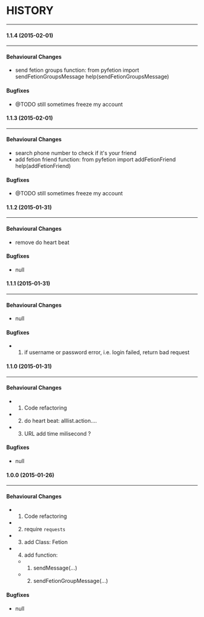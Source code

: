 # HISTORY
----------------------------------------

#### 1.1.4 (2015-02-01) 
----------------------------------------
#### Behavioural Changes
* send fetion groups function:
    from pyfetion import sendFetionGroupsMessage
    help(sendFetionGroupsMessage)

#### Bugfixes
* @TODO still sometimes freeze my account


#### 1.1.3 (2015-02-01) 
----------------------------------------
#### Behavioural Changes
* search phone number to check if it's your friend
* add fetion friend function:
    from pyfetion import addFetionFriend
    help(addFetionFriend)

#### Bugfixes
* @TODO still sometimes freeze my account


#### 1.1.2 (2015-01-31) 
----------------------------------------
#### Behavioural Changes
* remove do heart beat

#### Bugfixes
* null


#### 1.1.1 (2015-01-31) 
----------------------------------------

#### Behavioural Changes
* null

#### Bugfixes
* 1. if username or password error, i.e. login failed, return bad request

#### 1.1.0 (2015-01-31) 
----------------------------------------

#### Behavioural Changes
* 1. Code refactoring
* 2. do heart beat: alllist.action....
* 3. URL add time milisecond ?

#### Bugfixes
* null


#### 1.0.0 (2015-01-26) 
----------------------------------------

#### Behavioural Changes
* 1. Code refactoring
* 2. require `requests`
* 3. add Class: Fetion
* 4. add function:
    * 1. sendMessage(...)
    * 2. sendFetionGroupMessage(...)

#### Bugfixes
* null


